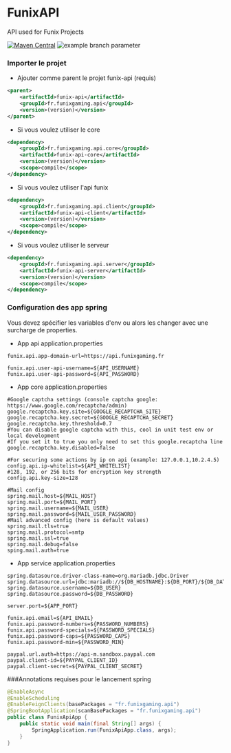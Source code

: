 # FunixAPI
API used for Funix Projects

[![Maven Central](https://img.shields.io/maven-central/v/fr.funixgaming.api/funix-api.svg)](https://search.maven.org/artifact/fr.funixgaming.api/funix-api)
![example branch parameter](https://github.com/FunixProductions/FunixAPI/actions/workflows/main.yml/badge.svg?branch=master)

### Importer le projet
- Ajouter comme parent le projet funix-api (requis)
```xml
<parent>
    <artifactId>funix-api</artifactId>
    <groupId>fr.funixgaming.api</groupId>
    <version>(version)</version>
</parent>
```

- Si vous voulez utiliser le core
```xml
<dependency>
    <groupId>fr.funixgaming.api.core</groupId>
    <artifactId>funix-api-core</artifactId>
    <version>(version)</version>
    <scope>compile</scope>
</dependency>
```

- Si vous voulez utiliser l'api funix
```xml
<dependency>
    <groupId>fr.funixgaming.api.client</groupId>
    <artifactId>funix-api-client</artifactId>
    <version>(version)</version>
    <scope>compile</scope>
</dependency>
```

- Si vous voulez utiliser le serveur
```xml
<dependency>
    <groupId>fr.funixgaming.api.server</groupId>
    <artifactId>funix-api-server</artifactId>
    <version>(version)</version>
    <scope>compile</scope>
</dependency>
```

### Configuration des app spring

Vous devez spécifier les variables d'env ou alors les changer avec une surcharge de properties.

- App api application.properties
````properties
funix.api.app-domain-url=https://api.funixgaming.fr

funix.api.user-api-username=${API_USERNAME}
funix.api.user-api-password=${API_PASSWORD}
````

- App core application.properties
````properties
#Google captcha settings (console captcha google: https://www.google.com/recaptcha/admin)
google.recaptcha.key.site=${GOOGLE_RECAPTCHA_SITE}
google.recaptcha.key.secret=${GOOGLE_RECAPTCHA_SECRET}
google.recaptcha.key.threshold=0.7
#You can disable google captcha with this, cool in unit test env or local development
#If you set it to true you only need to set this google.recaptcha line
google.recaptcha.key.disabled=false

#For securing some actions by ip on api (example: 127.0.0.1,10.2.4.5)
config.api.ip-whitelist=${API_WHITELIST}
#128, 192, or 256 bits for encryption key strength
config.api.key-size=128

#Mail config
spring.mail.host=${MAIL_HOST}
spring.mail.port=${MAIL_PORT}
spring.mail.username=${MAIL_USER}
spring.mail.password=${MAIL_USER_PASSWORD}
#Mail advanced config (here is default values)
spring.mail.tls=true
spring.mail.protocol=smtp
spring.mail.ssl=true
spring.mail.debug=false
sping.mail.auth=true
````

- App service application.properties
````properties
spring.datasource.driver-class-name=org.mariadb.jdbc.Driver
spring.datasource.url=jdbc:mariadb://${DB_HOSTNAME}:${DB_PORT}/${DB_DATABASE}
spring.datasource.username=${DB_USER}
spring.datasource.password=${DB_PASSWORD}

server.port=${APP_PORT}

funix.api.email=${API_EMAIL}
funix.api.password-numbers=${PASSWORD_NUMBERS}
funix.api.password-specials=${PASSWORD_SPECIALS}
funix.api.password-caps=${PASSWORD_CAPS}
funix.api.password-min=${PASSWORD_MIN}

paypal.url.auth=https://api-m.sandbox.paypal.com
paypal.client-id=${PAYPAL_CLIENT_ID}
paypal.client-secret=${PAYPAL_CLIENT_SECRET}
````

###Annotations requises pour le lancement spring
````java
@EnableAsync
@EnableScheduling
@EnableFeignClients(basePackages = "fr.funixgaming.api")
@SpringBootApplication(scanBasePackages = "fr.funixgaming.api")
public class FunixApiApp {
    public static void main(final String[] args) {
        SpringApplication.run(FunixApiApp.class, args);
    }
}
````